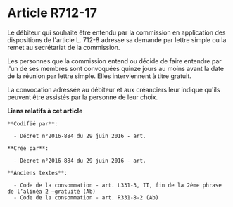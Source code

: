 # Article R712-17

Le débiteur qui souhaite être entendu par la commission en application des dispositions de l'article L. 712-8 adresse sa
demande par lettre simple ou la remet au secrétariat de la commission.

Les personnes que la commission entend ou décide de faire entendre par l'un de ses membres sont convoquées quinze jours au
moins avant la date de la réunion par lettre simple. Elles interviennent à titre gratuit.

La convocation adressée au débiteur et aux créanciers leur indique qu'ils peuvent être assistés par la personne de leur
choix.

**Liens relatifs à cet article**

	**Codifié par**:

	  - Décret n°2016-884 du 29 juin 2016 - art.

	**Créé par**:

	  - Décret n°2016-884 du 29 juin 2016 - art.

	**Anciens textes**:

	  - Code de la consommation - art. L331-3, II, fin de la 2ème phrase de l’alinéa 2 –gratuité (Ab)
	  - Code de la consommation - art. R331-8-2 (Ab)
